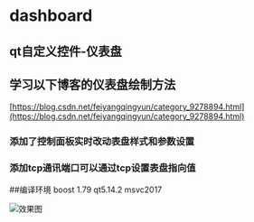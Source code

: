 # dashboard
## qt自定义控件-仪表盘
## 学习以下博客的仪表盘绘制方法   
[https://blog.csdn.net/feiyangqingyun/category_9278894.html](https://blog.csdn.net/feiyangqingyun/category_9278894.html)  
### 添加了控制面板实时改动表盘样式和参数设置
### 添加tcp通讯端口可以通过tcp设置表盘指向值

##编译环境
boost 1.79 qt5.14.2 msvc2017

![效果图](https://i.328888.xyz/2023/04/02/iH7sld.png)
